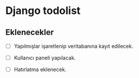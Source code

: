 # Django todolist


## Eklenecekler

- [ ] Yapılmışlar işaretlenip veritabanına kayıt edilecek.

- [ ] Kullanıcı paneli yapılacak.

- [ ] Hatırlatma eklenecek.
